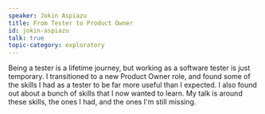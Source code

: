 ```yaml
---
speaker: Jokin Aspiazu
title: From Tester to Product Owner
id: jokin-aspiazu
talk: true
topic-category: exploratory
---
```

Being a tester is a lifetime journey, but working as a software tester is just temporary. I transitioned to a new Product Owner role, and found some of the skills I had as a tester to be far more useful than I expected. I also found out about a bunch of skills that I now wanted to learn.
My talk is around these skills, the ones I had, and the ones I'm still missing.